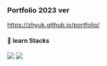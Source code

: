 ### Portfolio 2023 ver

<https://zhyuk.github.io/portfolio/>

#### 📂 learn Stacks
<img src="https://img.shields.io/badge/Javascript-F7DF1E?style=flat-square&logo=Javascript&logoColor=black"/></a>
<img src="https://img.shields.io/badge/React-#61DAFB?style=flat-square&logo=React&logoColor=black"/></a>
